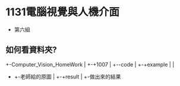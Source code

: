 # 1131電腦視覺與人機介面
 - 第六組
## 如何看資料夾?
+-Computer_Vision_HomeWork
|
+-+1007
  |
  +--code
  |
  +-+example
  | |
  + +-老師給的原圖
  |
  +-+result
    |
    +-做出來的結果